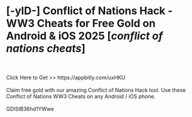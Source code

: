 # [-ylD-] Conflict of Nations Hack - WW3 Cheats for Free Gold on Android & iOS 2025 [*conflict of nations cheats*]
<br>
<br>Click Here to Get >> https://appbitly.com/uxHKU

<br>
<br>Claim free gold with our amazing Conflict of Nations Hack tool. Use these Conflict of Nations WW3 Cheats on any Android / iOS phone.
<br>
<br>GDlStB36hd1YWwe

